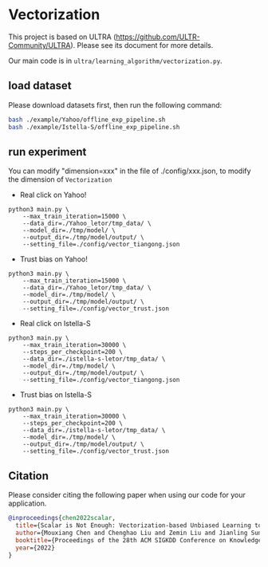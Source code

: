 # Vectorization

This project is based on ULTRA (https://github.com/ULTR-Community/ULTRA). Please see its document for more details.

Our main code is in `ultra/learning_algorithm/vectorization.py`.

## load dataset

Please download datasets first, then run the following command:

```bash
bash ./example/Yahoo/offline_exp_pipeline.sh
bash ./example/Istella-S/offline_exp_pipeline.sh
```

## run experiment

You can modify "dimension=xxx" in the file of ./config/xxx.json, to modify the dimension of `Vectorization`

- Real click on Yahoo!
```
python3 main.py \
    --max_train_iteration=15000 \
    --data_dir=./Yahoo_letor/tmp_data/ \
    --model_dir=./tmp/model/ \
    --output_dir=./tmp/model/output/ \
    --setting_file=./config/vector_tiangong.json
```

- Trust bias on Yahoo!
```
python3 main.py \
    --max_train_iteration=15000 \
    --data_dir=./Yahoo_letor/tmp_data/ \
    --model_dir=./tmp/model/ \
    --output_dir=./tmp/model/output/ \
    --setting_file=./config/vector_trust.json
```

- Real click on Istella-S
```
python3 main.py \
    --max_train_iteration=30000 \
    --steps_per_checkpoint=200 \
    --data_dir=./istella-s-letor/tmp_data/ \
    --model_dir=./tmp/model/ \
    --output_dir=./tmp/model/output/ \
    --setting_file=./config/vector_tiangong.json 
```

- Trust bias on Istella-S
```
python3 main.py \
    --max_train_iteration=30000 \
    --steps_per_checkpoint=200 \
    --data_dir=./istella-s-letor/tmp_data/ \
    --model_dir=./tmp/model/ \
    --output_dir=./tmp/model/output/ \
    --setting_file=./config/vector_trust.json
```

## Citation

Please consider citing the following paper when using our code for your application.

```bibtex
@inproceedings{chen2022scalar,
  title={Scalar is Not Enough: Vectorization-based Unbiased Learning to Rank},
  author={Mouxiang Chen and Chenghao Liu and Zemin Liu and Jianling Sun},
  booktitle={Proceedings of the 28th ACM SIGKDD Conference on Knowledge Discovery and Data Mining},
  year={2022}
}
```

